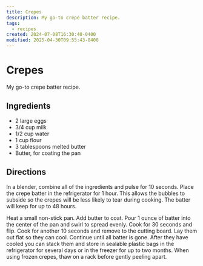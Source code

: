 ```yaml
---
title: Crepes
description: My go-to crepe batter recipe.
tags:
  - recipes
created: 2024-07-08T16:30:40-0400
modified: 2025-04-30T09:55:43-0400
---
```

# Crepes

My go-to crepe batter recipe.

## Ingredients

*   2 large eggs
*   3/4 cup milk
*   1/2 cup water
*   1 cup flour
*   3 tablespoons melted butter
*   Butter, for coating the pan

## Directions

In a blender, combine all of the ingredients and pulse for 10 seconds. Place the crepe batter in the refrigerator for 1 hour. This allows the bubbles to subside so the crepes will be less likely to tear during cooking. The batter will keep for up to 48 hours.

  

Heat a small non-stick pan. Add butter to coat. Pour 1 ounce of batter into the center of the pan and swirl to spread evenly. Cook for 30 seconds and flip. Cook for another 10 seconds and remove to the cutting board. Lay them out flat so they can cool. Continue until all batter is gone. After they have cooled you can stack them and store in sealable plastic bags in the refrigerator for several days or in the freezer for up to two months. When using frozen crepes, thaw on a rack before gently peeling apart.